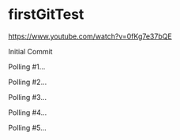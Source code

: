 # firstGitTest
https://www.youtube.com/watch?v=0fKg7e37bQE

Initial Commit

Polling #1...

Polling #2...

Polling #3...

Polling #4...

Polling #5...
